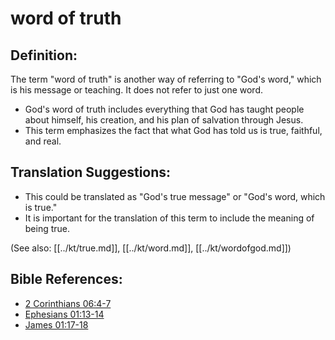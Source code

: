 # word of truth #

## Definition: ##

The term "word of truth" is another way of referring to "God's word," which is his message or teaching. It does not refer to just one word.

* God's word of truth includes everything that God has taught people about himself, his creation, and his plan of salvation through Jesus.
* This term emphasizes the fact that what God has told us is true, faithful, and real.

## Translation Suggestions: ##

* This could be translated as "God's true message" or "God's word, which is true."
* It is important for the translation of this term to include the meaning of being true.

(See also: [[../kt/true.md]], [[../kt/word.md]], [[../kt/wordofgod.md]])

## Bible References: ##

* [2 Corinthians 06:4-7](en/tn/2co/help/06/04)
* [Ephesians 01:13-14](en/tn/eph/help/01/13)
* [James 01:17-18](en/tn/jas/help/01/17)